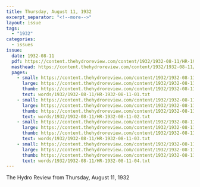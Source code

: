 ```yaml
---
title: Thursday, August 11, 1932
excerpt_separator: "<!--more-->"
layout: issue
tags:
  - "1932"
categories:
  - issues
issue:
  date: 1932-08-11
  pdf: https://content.thehydroreview.com/content/1932/1932-08-11/HR-1932-08-11.pdf
  masthead: https://content.thehydroreview.com/content/1932/1932-08-11/masthead/HR-1932-08-11.jpg
  pages:
    - small: https://content.thehydroreview.com/content/1932/1932-08-11/small/HR-1932-08-11-01.jpg
      large: https://content.thehydroreview.com/content/1932/1932-08-11/large/HR-1932-08-11-01.jpg
      thumb: https://content.thehydroreview.com/content/1932/1932-08-11/thumbnails/HR-1932-08-11-01.jpg
      text: words/1932/1932-08-11/HR-1932-08-11-01.txt
    - small: https://content.thehydroreview.com/content/1932/1932-08-11/small/HR-1932-08-11-02.jpg
      large: https://content.thehydroreview.com/content/1932/1932-08-11/large/HR-1932-08-11-02.jpg
      thumb: https://content.thehydroreview.com/content/1932/1932-08-11/thumbnails/HR-1932-08-11-02.jpg
      text: words/1932/1932-08-11/HR-1932-08-11-02.txt
    - small: https://content.thehydroreview.com/content/1932/1932-08-11/small/HR-1932-08-11-03.jpg
      large: https://content.thehydroreview.com/content/1932/1932-08-11/large/HR-1932-08-11-03.jpg
      thumb: https://content.thehydroreview.com/content/1932/1932-08-11/thumbnails/HR-1932-08-11-03.jpg
      text: words/1932/1932-08-11/HR-1932-08-11-03.txt
    - small: https://content.thehydroreview.com/content/1932/1932-08-11/small/HR-1932-08-11-04.jpg
      large: https://content.thehydroreview.com/content/1932/1932-08-11/large/HR-1932-08-11-04.jpg
      thumb: https://content.thehydroreview.com/content/1932/1932-08-11/thumbnails/HR-1932-08-11-04.jpg
      text: words/1932/1932-08-11/HR-1932-08-11-04.txt
---
```


The Hydro Review from Thursday, August 11, 1932

<!--more-->

